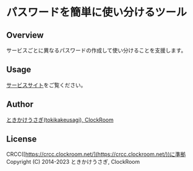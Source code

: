 # パスワードを簡単に使い分けるツール

## Overview
サービスごとに異なるパスワードの作成して使い分けることを支援します。

## Usage
[サービスサイト](https://messe.clockroom.net/pwg/)をご覧ください。

## Author
[ときかけうさぎ(tokikakeusagi), ClockRoom](https://www.clockroom.net/)

## License
CRCC([https://crcc.clockroom.net/](https://crcc.clockroom.net/))に準拠
Copyright (C) 2014-2023 ときかけうさぎ, ClockRoom
